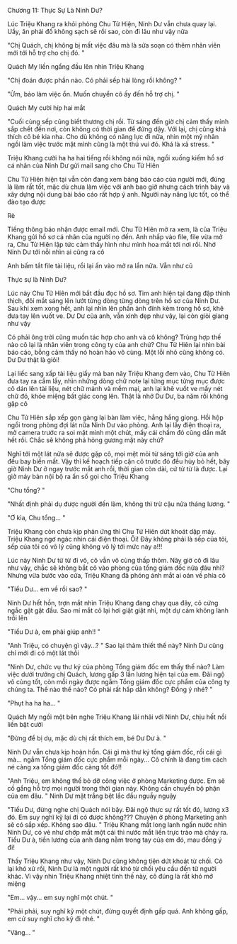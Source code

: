 




Chương 11: Thực Sự Là Ninh Dư?


Lúc Triệu Khang ra khỏi phòng Chu Tử Hiện, Ninh Dư vẫn chưa quay lại. Uầy, ăn phải đồ không sạch sẽ rồi sao, còn đi lâu như vậy nữa

"Chị Quách, chị không bị mất việc đâu mà là sửa soạn có thêm nhân viên mới tới hỗ trợ cho chị đó. "

Quách My liền ngẩng đầu lên nhìn Triệu Khang

"Chị đoán được phần nào. Có phải sếp hài lòng rồi không? "

"Ừm, bảo làm việc ổn. Muốn chuyển cô ấy đến hỗ trợ chị. "

Quách My cười híp hai mắt

"Cuối cùng sếp cũng biết thương chị rồi. Từ sáng đến giờ chị cảm thấy mình sắp chết đến nơi, còn không có thời gian để đứng dậy. Với lại, chị cũng khá thích cô bé kia nha. Cho dù không có năng lực đi nữa, nhìn một mỹ nhân ngồi làm việc trước mặt mình cũng là một thú vui đó. Khá là xả stress. "

Triệu Khang cười ha ha hai tiếng rồi không nói nữa, ngồi xuống kiếm hồ sơ cá nhân của Ninh Dư gửi mail sang cho Chu Tử Hiên

Chu Tử Hiên hiện tại vẫn còn đang xem bảng báo cáo của người mới, đúng là làm rất tốt, mặc dù chưa làm việc với anh bao giờ nhưng cách trình bày và xây dựng nội dung bài báo cáo rất hợp ý anh. Người này năng lực tốt, có thể đào tạo được

Rè

Tiếng thông báo nhận được email mới. Chu Tử Hiên mở ra xem, là của Triệu Khang gửi hồ sơ cá nhân của người nọ đến. Anh nhấp vào file, file vừa mở ra, Chu Tử Hiên lập tức cảm thấy hình như mình hoa mắt tới nơi rồi. Nhớ Ninh Dư tới nỗi nhìn ai cũng ra cô

Anh bấm tắt file tài liệu, rồi lại ấn vào mở ra lần nữa. Vẫn như cũ

Thực sự là Ninh Dư?



Lúc này Chu Tử Hiên mới bắt đầu đọc hồ sơ. Tim anh hiện tại đang đập thình thịch, đôi mắt sáng lên lướt từng dòng từng dòng trên hồ sơ của Ninh Dư. Sau khi xem xong hết, anh lại nhìn lên phần ảnh đính kèm trong hồ sơ, khẽ đưa tay lên vuốt ve. Dư Dư của anh, vẫn xinh đẹp như vậy, lại còn giỏi giang như vậy

Có phải ông trời cũng muốn tác hợp cho anh và cô không? Trùng hợp thế nào cô lại là nhân viên trong công ty của anh chứ? Chu Tử Hiên lại nhìn bài báo cáo, bỗng cảm thấy nó hoàn hảo vô cùng. Một lỗi nhỏ cũng không có. Dư Dư thật là giỏi!

Lại liếc sang xấp tài liệu giấy mà ban nãy Triệu Khang đem vào, Chu Tử Hiên đưa tay ra cầm lấy, nhìn những dòng chữ note lại từng mục từng mục được cô dán lên tài liệu, nét chữ mảnh và mềm mại, anh lại khẽ vuốt ve mấy nét chữ đó, khóe miệng bất giác cong lên. Thật là nhớ Dư Dư, ba năm rồi không gặp cô

Chu Tử Hiên sắp xếp gọn gàng lại bàn làm việc, hắng hắng giọng. Hồi hộp ngồi trong phòng đợi lát nữa Ninh Dư vào phòng. Anh lại lấy điện thoại ra, mở camera trước ra soi mặt mình một chút, mấy cái chấm đỏ cũng dần mất hết rồi. Chắc sẽ không phá hỏng gương mặt này chứ?

Nghĩ tới một lát nữa sẽ được gặp cô, mọi mệt mỏi từ sáng tới giờ của anh đều bay biến mất. Vậy thì kế hoạch tiếp cận cô trước đó đều hủy bỏ hết, bây giờ Ninh Dư ở ngay trước mắt anh rồi, thời gian còn dài, cứ từ từ là được. Lại giở máy bàn nội bộ ra ấn số gọi cho Triệu Khang

"Chu tổng? "

"Nhất định phải dụ được người đến làm, không thì trừ cậu nửa tháng lương. "

"Ơ kìa, Chu tổng... "

Triệu Khang còn chưa kịp phản ứng thì Chu Tử Hiên dứt khoát dập máy. Triệu Khang ngơ ngác nhìn cái điện thoại. Ôi! Đây không phải là sếp của tôi, sếp của tôi có vô lý cũng không vô lý tới mức này a!!!

Lúc này Ninh Dư từ từ đi vô, cô vẫn vô cùng thấp thỏm. Nãy giờ cô đi lâu như vậy, chắc sẽ không bắt cô vào phòng của tổng giám đốc nữa đâu nhỉ? Nhưng vừa bước vào cửa, Triệu Khang đã phóng ánh mắt ai oán về phía cô

"Tiểu Dư... em về rồi sao? "

Ninh Dư hết hồn, trợn mắt nhìn Triệu Khang đang chạy qua đây, cô cứng ngắc gật gật đầu. Sao mí mắt cô lại hơi giật giật nhỉ, một dự cảm không lành trồi lên



"Tiểu Dư à, em phải giúp anh!! "

"Anh Triệu, có chuyện gì vậy...? " Sao lại thảm thiết thế này? Ninh Dư cũng chỉ mới đi có một lát thôi

"Ninh Dư, chức vụ thư ký của phòng Tổng giám đốc em thấy thế nào? Làm việc dưới trướng chị Quách, lương gấp 3 lần lương hiện tại của em. Đãi ngộ vô cùng tốt, còn mỗi ngày được ngắm Tổng giám đốc cực phẩm của công ty chúng ta. Thế nào thế nào? Có phải rất hấp dẫn không? Đồng ý nhé? "

"Phụt ha ha ha... "

Quách My ngồi một bên nghe Triệu Khang lải nhải với Ninh Dư, chịu hết nổi liền bật cười

"Đừng để bị dụ, mặc dù chị rất thích em, bé Dư Dư à. "

Ninh Dư vẫn chưa kịp hoàn hồn. Cái gì mà thư ký tổng giám đốc, rồi cái gì mà... ngắm Tổng giám đốc cực phẩm mỗi ngày... Cô chính là đang tìm cách né càng xa tổng giám đốc càng tốt đó!!

"Anh Triệu, em không thể bỏ dỡ công việc ở phòng Marketing được. Em sẽ cố gắng hỗ trợ mọi người trong thời gian này. Không cần chuyển bộ phận của em đâu. " Ninh Dư mặt trắng bệt lắc đầu nguầy nguậy

"Tiểu Dư, đừng nghe chị Quách nói bậy. Đãi ngộ thực sự rất tốt đó, lương x3 đó. Em suy nghĩ kỹ lại đi có được không??? Chuyện ở phòng Marketing anh sẽ có sắp xếp. Không sao đâu. " Triệu Khang mắt long lanh ngấn nước nhìn Ninh Dư, có vẻ như chớp mắt một cái thì nước mắt liền trực trào mà chảy ra. Tiểu Dư à, tiền lương của anh đang nằm trong tay của em đó, mau đồng ý đi!

Thấy Triệu Khang như vậy, Ninh Dư cũng không tiện dứt khoát từ chối. Cô lại khó xử rồi, Ninh Dư là một người rất khó từ chối yêu cầu đến từ người khác. Vì vậy nhìn Triệu Khang nhiệt tình thế này, cô đúng là rất khó mở miệng

"Em... vậy... em suy nghĩ một chút. "

"Phải phải, suy nghĩ kỹ một chút, đừng quyết định gấp quá. Anh không gấp, em cứ suy nghĩ cho kỹ đi nhé. "

"Vâng... "




